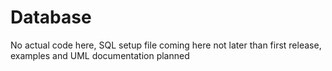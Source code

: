 # Database

No actual code here, SQL setup file coming here not later than first release, examples and UML documentation planned